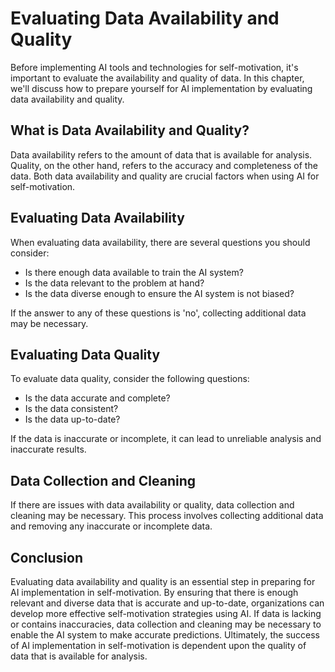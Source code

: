 Evaluating Data Availability and Quality
================================================================================================================

Before implementing AI tools and technologies for self-motivation, it's important to evaluate the availability and quality of data. In this chapter, we'll discuss how to prepare yourself for AI implementation by evaluating data availability and quality.

What is Data Availability and Quality?
--------------------------------------

Data availability refers to the amount of data that is available for analysis. Quality, on the other hand, refers to the accuracy and completeness of the data. Both data availability and quality are crucial factors when using AI for self-motivation.

Evaluating Data Availability
----------------------------

When evaluating data availability, there are several questions you should consider:

* Is there enough data available to train the AI system?
* Is the data relevant to the problem at hand?
* Is the data diverse enough to ensure the AI system is not biased?

If the answer to any of these questions is 'no', collecting additional data may be necessary.

Evaluating Data Quality
-----------------------

To evaluate data quality, consider the following questions:

* Is the data accurate and complete?
* Is the data consistent?
* Is the data up-to-date?

If the data is inaccurate or incomplete, it can lead to unreliable analysis and inaccurate results.

Data Collection and Cleaning
----------------------------

If there are issues with data availability or quality, data collection and cleaning may be necessary. This process involves collecting additional data and removing any inaccurate or incomplete data.

Conclusion
----------

Evaluating data availability and quality is an essential step in preparing for AI implementation in self-motivation. By ensuring that there is enough relevant and diverse data that is accurate and up-to-date, organizations can develop more effective self-motivation strategies using AI. If data is lacking or contains inaccuracies, data collection and cleaning may be necessary to enable the AI system to make accurate predictions. Ultimately, the success of AI implementation in self-motivation is dependent upon the quality of data that is available for analysis.
